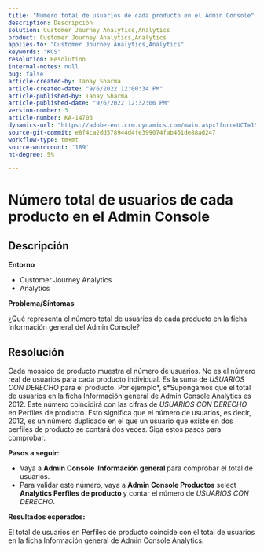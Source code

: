```yaml
---
title: "Número total de usuarios de cada producto en el Admin Console"
description: Descripción
solution: Customer Journey Analytics,Analytics
product: Customer Journey Analytics,Analytics
applies-to: "Customer Journey Analytics,Analytics"
keywords: "KCS"
resolution: Resolution
internal-notes: null
bug: false
article-created-by: Tanay Sharma .
article-created-date: "9/6/2022 12:00:34 PM"
article-published-by: Tanay Sharma .
article-published-date: "9/6/2022 12:32:06 PM"
version-number: 3
article-number: KA-14703
dynamics-url: "https://adobe-ent.crm.dynamics.com/main.aspx?forceUCI=1&pagetype=entityrecord&etn=knowledgearticle&id=45be0a81-db2d-ed11-9db1-002248086735"
source-git-commit: e8f4ca2dd578944d4fe399074fab461de88ad247
workflow-type: tm+mt
source-wordcount: '189'
ht-degree: 5%

---
```


# Número total de usuarios de cada producto en el Admin Console

## Descripción


<b>Entorno</b>

- Customer Journey Analytics
- Analytics




<b>Problema/Síntomas</b>

¿Qué representa el número total de usuarios de cada producto en la ficha Información general del Admin Console?




## Resolución


Cada mosaico de producto muestra el número de usuarios. No es el número real de usuarios para cada producto individual. Es la suma de *USUARIOS CON DERECHO* para el producto. Por ejemplo*, s*Supongamos que el total de usuarios en la ficha Información general de Admin Console Analytics es 2012. Este número coincidirá con las cifras de *USUARIOS CON DERECHO* en Perfiles de producto. Esto significa que el número de usuarios, es decir, 2012, es un número duplicado en el que un usuario que existe en dos perfiles de producto se contará dos veces. Siga estos pasos para comprobar.

<b>Pasos a seguir:</b>

- Vaya a <b>Admin Console </b><b> Información general </b>para comprobar el total de usuarios.
- Para validar este número, vaya a <b>Admin Console </b> <b>Productos</b>  select <b>Analytics </b> <b>Perfiles de producto </b>y contar el número de *USUARIOS CON DERECHO*.




<b>Resultados esperados:</b>

El total de usuarios en Perfiles de producto coincide con el total de usuarios en la ficha Información general de Admin Console Analytics.
